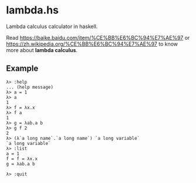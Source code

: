# lambda.hs

Lambda calculus calculator in haskell.

Read <https://baike.baidu.com/item/%CE%BB%E6%BC%94%E7%AE%97> or <https://zh.wikipedia.org/%CE%BB%E6%BC%94%E7%AE%97>
to know more about **lambda calculus**.

## Example

``` plain
λ> :help
... (help message)
λ> a = 1
λ> a
1
λ> f = λx.x
λ> f a
1
λ> g = λab.a b
λ> g f 2
2 
λ> (λ`a long name`.`a long name`) `a long variable`
`a long variable`
λ> :list
a = 1
f = f = λx.x
g = λab.a b

λ> :quit
```
